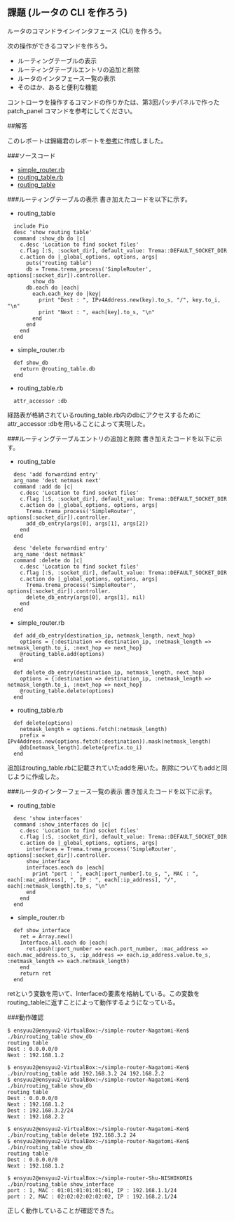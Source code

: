 ## 課題 (ルータの CLI を作ろう)

ルータのコマンドラインインタフェース (CLI) を作ろう。

次の操作ができるコマンドを作ろう。

* ルーティングテーブルの表示
* ルーティングテーブルエントリの追加と削除
* ルータのインタフェース一覧の表示
* そのほか、あると便利な機能

コントローラを操作するコマンドの作りかたは、第3回パッチパネルで作った patch_panel コマンドを参考にしてください。


##解答

このレポートは錦織君のレポートを[参考](https://github.com/handai-trema/simple-router-Shu-NISHIKORI/blob/develop/report/report.md)に作成しました。


###ソースコード
* [simple_router.rb](https://github.com/handai-trema/simple-router-Nagatomi-Ken/blob/develop/lib/simple_router.rb.rb)  
* [routing_table.rb](https://github.com/handai-trema/simple-router-Nagatomi-Ken/blob/develop/lib/routing_table.rb)  
* [routing_table](https://github.com/handai-trema/simple-router-Nagatomi-Ken/blob/develop/bin/routing_table.rb)  

###ルーティングテーブルの表示
書き加えたコードを以下に示す。

* routing_table
```
  include Pio
  desc 'show routing table'
  command :show_db do |c|
    c.desc 'Location to find socket files'
    c.flag [:S, :socket_dir], default_value: Trema::DEFAULT_SOCKET_DIR
    c.action do |_global_options, options, args|
      puts("routing table")
      db = Trema.trema_process('SimpleRouter', options[:socket_dir]).controller.
        show_db
      db.each do |each|
        each.each_key do |key|
          print "Dest : ", IPv4Address.new(key).to_s, "/", key.to_i, "\n"
          print "Next : ", each[key].to_s, "\n"
        end
      end
    end
  end
```

* simple_router.rb
```
  def show_db
    return @routing_table.db
  end
```

* routing_table.rb
```
  attr_accessor :db
```

経路表が格納されているrouting_table.rb内のdbにアクセスするためにattr_accessor :dbを用いることによって実現した。

###ルーティングテーブルエントリの追加と削除
書き加えたコードを以下に示す。

* routing_table
```
  desc 'add forwardind entry'
  arg_name 'dest netmask next'
  command :add do |c|
    c.desc 'Location to find socket files'
    c.flag [:S, :socket_dir], default_value: Trema::DEFAULT_SOCKET_DIR
    c.action do |_global_options, options, args|
      Trema.trema_process('SimpleRouter', options[:socket_dir]).controller.
      add_db_entry(args[0], args[1], args[2])
    end
  end

  desc 'delete forwardind entry'
  arg_name 'dest netmask'
  command :delete do |c|
    c.desc 'Location to find socket files'
    c.flag [:S, :socket_dir], default_value: Trema::DEFAULT_SOCKET_DIR
    c.action do |_global_options, options, args|
      Trema.trema_process('SimpleRouter', options[:socket_dir]).controller.
      delete_db_entry(args[0], args[1], nil)
    end
  end
```

* simple_router.rb
```
  def add_db_entry(destination_ip, netmask_length, next_hop)
    options = {:destination => destination_ip, :netmask_length => netmask_length.to_i, :next_hop => next_hop}
    @routing_table.add(options)
  end

  def delete_db_entry(destination_ip, netmask_length, next_hop)
    options = {:destination => destination_ip, :netmask_length => netmask_length.to_i, :next_hop => next_hop}
    @routing_table.delete(options)
  end
```

* routing_table.rb
```
  def delete(options)
    netmask_length = options.fetch(:netmask_length)
    prefix = IPv4Address.new(options.fetch(:destination)).mask(netmask_length)
    @db[netmask_length].delete(prefix.to_i)
  end
```

追加はrouting_table.rbに記載されていたaddを用いた。削除についてもaddと同じように作成した。

###ルータのインターフェース一覧の表示
書き加えたコードを以下に示す。

* routing_table
```
  desc 'show interfaces'
  command :show_interfaces do |c|
    c.desc 'Location to find socket files'
    c.flag [:S, :socket_dir], default_value: Trema::DEFAULT_SOCKET_DIR
    c.action do |_global_options, options, args|
      interfaces = Trema.trema_process('SimpleRouter', options[:socket_dir]).controller.
      show_interface
      interfaces.each do |each|
        print "port : ", each[:port_number].to_s, ", MAC : ", each[:mac_address], ", IP : ", each[:ip_address], "/", each[:netmask_length].to_s, "\n"
      end
    end
  end
```

* simple_router.rb
```
  def show_interface
    ret = Array.new()
    Interface.all.each do |each|
      ret.push(:port_number => each.port_number, :mac_address => each.mac_address.to_s, :ip_address => each.ip_address.value.to_s, :netmask_length => each.netmask_length)
    end
    return ret
  end
```

retという変数を用いて、Interfaceの要素を格納している。この変数をrouting_tableに返すことによって動作するようになっている。

###動作確認
```
$ ensyuu2@ensyuu2-VirtualBox:~/simple-router-Nagatomi-Ken$ ./bin/routing_table show_db
routing table
Dest : 0.0.0.0/0
Next : 192.168.1.2

$ ensyuu2@ensyuu2-VirtualBox:~/simple-router-Nagatomi-Ken$ ./bin/routing_table add 192.168.3.2 24 192.168.2.2
$ ensyuu2@ensyuu2-VirtualBox:~/simple-router-Nagatomi-Ken$ ./bin/routing_table show_db
routing table
Dest : 0.0.0.0/0
Next : 192.168.1.2
Dest : 192.168.3.2/24
Next : 192.168.2.2

$ ensyuu2@ensyuu2-VirtualBox:~/simple-router-Nagatomi-Ken$ ./bin/routing_table delete 192.168.3.2 24
$ ensyuu2@ensyuu2-VirtualBox:~/simple-router-Nagatomi-Ken$ ./bin/routing_table show_db
routing table
Dest : 0.0.0.0/0
Next : 192.168.1.2

$ ensyuu2@ensyuu2-VirtualBox:~/simple-router-Shu-NISHIKORI$ ./bin/routing_table show_interface
port : 1, MAC : 01:01:01:01:01:01, IP : 192.168.1.1/24
port : 2, MAC : 02:02:02:02:02:02, IP : 192.168.2.1/24
```
正しく動作していることが確認できた。


